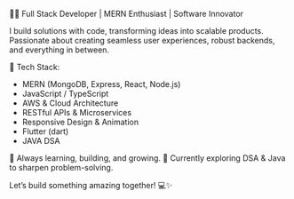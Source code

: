 👨‍💻 Full Stack Developer | MERN Enthusiast | Software Innovator

I build solutions with code, transforming ideas into scalable products. Passionate about creating seamless user experiences, robust backends, and everything in between.

🔧 Tech Stack:
- MERN (MongoDB, Express, React, Node.js)
- JavaScript / TypeScript
- AWS & Cloud Architecture
- RESTful APIs & Microservices
- Responsive Design & Animation
- Flutter (dart)
- JAVA DSA

🚀 Always learning, building, and growing.
🌱 Currently exploring DSA & Java to sharpen problem-solving.

Let’s build something amazing together! 💻✨

